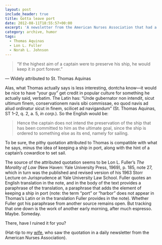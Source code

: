 ```yaml
---
layout: post
include_header: true
title: Gotta leave port
date: 2012-08-11T18:55:57+00:00
excerpt: 'A newsletter from the American Nurses Association that had a quotation from none other than St. Thomas Aquinas.'
category: archive, humor
tags:
  - Thomas Aquinas
  - Lon L. Fuller
  - Norah L. Johnson
---
```

> “If the highest aim of a captain were to preserve his ship, he would keep it in port forever.”

— Widely attributed to St. Thomas Aquinas

Alas, what Thomas actually says is less interesting, dontcha know—it would be nice to have “your guy” get credit in popular culture for something he actually said, verbatim. The Latin has: “Unde gubernator non intendit, sicut ultimum finem, conservationem navis sibi commissae, eo quod navis ad aliud ordinatur sicut in finem, scilicet ad navigandum” (St. Thomas Aquinas, ST 1–2, q. 2, a. 5, _in corp_.). So the English would be:

> Hence the captain does not intend the preservation of the ship that has been committed to him as the ultimate goal, since the ship is ordered to something else as its end, namely for sailing.

To be sure, the pithy quotation attributed to Thomas is compatible with what he says, minus the idea of keeping a ship in port, along with the hint of a captain’s cowardice to set sail.

The source of the attributed quotation seems to be Lon L. Fuller’s _The Morality of Law_ (New Haven: Yale University Press, 1969), p. 185, note 27, which in turn was the published and revised version of his 1963 Storr Lecture on Jurisprudence at Yale University Law School. Fuller quotes an English translation in the note, and in the body of the text provides a paraphrase of the translation, a paraphrase that adds the element of keeping a ship in port (note: the term “port” or “harbor” does not appear in Thomas’s Latin or in the translation Fuller provides in the note). Whether Fuller got his paraphrase from another source remains open. But tracking that one down is the work of another early morning, after much espresso. Maybe. Someday.

There, have I ruined it for you?

(Hat-tip to my [wife](http://www.marquette.edu/nursing/faculty-Johnson.shtml), who saw the quotation in a daily newsletter from the American Nurses Association).
